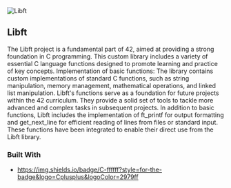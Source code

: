 <img alt="Libft" src="https://img.shields.io/badge/LIBFT-42-blue">

## Libft

The Libft project is a fundamental part of 42, aimed at providing a strong foundation in C programming. This custom library includes a variety of essential C language functions designed to promote learning and practice of key concepts.
Implementation of basic functions: The library contains custom implementations of standard C functions, such as string manipulation, memory management, mathematical operations, and linked list manipulation.
Libft's functions serve as a foundation for future projects within the 42 curriculum. They provide a solid set of tools to tackle more advanced and complex tasks in subsequent projects.
In addition to basic functions, Libft includes the implementation of ft_printf for output formatting and get_next_line for efficient reading of lines from files or standard input. These functions have been integrated to enable their direct use from the Libft library.

### Built With

* https://img.shields.io/badge/C-ffffff?style=for-the-badge&logo=Cplusplus&logoColor=2979ff

